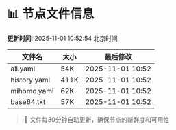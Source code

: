 # 📊 节点文件信息

**更新时间**: 2025-11-01 10:52:54 北京时间

| 文件名 | 大小 | 最后修改 |
|--------|------|----------|
| all.yaml | 54K | 2025-11-01 10:52 |
| history.yaml | 411K | 2025-11-01 10:52 |
| mihomo.yaml | 62K | 2025-11-01 10:52 |
| base64.txt | 57K | 2025-11-01 10:52 |

> 🔄 文件每30分钟自动更新，确保节点的新鲜度和可用性

